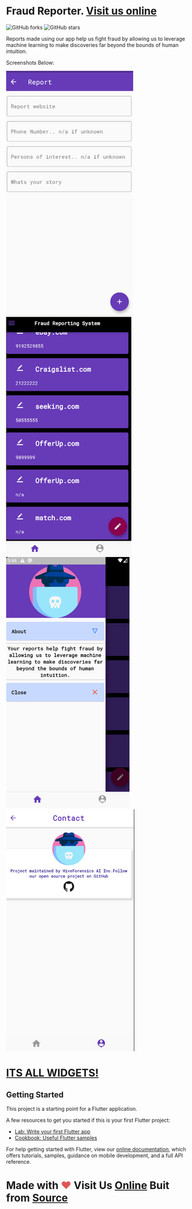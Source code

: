 <a href="https://sourcerer.io/the3seus"><img src="https://img.shields.io/badge/Dart-47%20commits-orange.svg" alt=""></a>
# Fraud Reporter. <a href="http://www.fraudreporter.app">Visit us online</a>
![GitHub forks](https://img.shields.io/github/forks/HiveForensicsAI/fraudreporter?style=for-the-badge) ![GitHub stars](https://img.shields.io/github/stars/HiveForensicsAI/fraudreporter?style=for-the-badge)


Reports made using our app help us fight fraud by allowing us to leverage machine learning to make discoveries far beyond the bounds of human intuition.
 

Screenshots Below:<br>

![Blog App](https://github.com/HiveForensicsAI/fraudreporter/blob/master/screenshots/screen2.png)
![Blog App](https://github.com/HiveForensicsAI/fraudreporter/blob/master/screenshots/screen3.png)
![Blog App](https://github.com/HiveForensicsAI/fraudreporter/blob/master/screenshots/screen4.png)
![Blog App](https://github.com/HiveForensicsAI/fraudreporter/blob/master/screenshots/screen5.png)

# <a href="https://itsallwidgets.com/blog-app">ITS ALL WIDGETS!</a>

## Getting Started

This project is a starting point for a Flutter application.

A few resources to get you started if this is your first Flutter project:

- [Lab: Write your first Flutter app](https://flutter.dev/docs/get-started/codelab)
- [Cookbook: Useful Flutter samples](https://flutter.dev/docs/cookbook)

For help getting started with Flutter, view our
[online documentation](https://flutter.dev/docs), which offers tutorials,
samples, guidance on mobile development, and a full API reference.

# Made with <span style="color: #e25555;">&#9829;</span> Visit Us <a href="https://hiveai.tech">Online</a> </span> Buit from  <a href="https://github.com/himanshusharma89/Flutter-Blog-App">Source </a>
